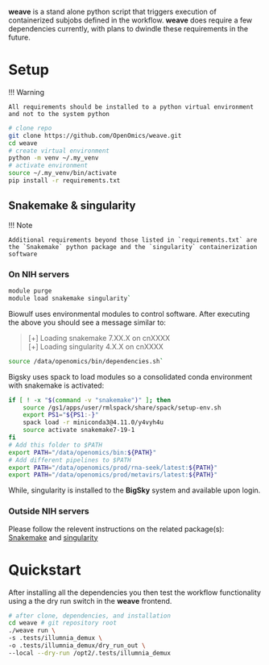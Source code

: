 **weave** is a stand alone python script that triggers execution of containerized subjobs defined in the workflow. **weave** does require a few dependencies currently, with plans to dwindle these requirements in the future.


# Setup

!!! Warning

    All requirements should be installed to a python virtual environment and not to the system python

```bash
# clone repo
git clone https://github.com/OpenOmics/weave.git
cd weave
# create virtual environment
python -m venv ~/.my_venv
# activate environment
source ~/.my_venv/bin/activate
pip install -r requirements.txt 
```

## Snakemake & singularity

!!! Note

    Additional requirements beyond those listed in `requirements.txt` are the `Snakemake` python package and the `singularity` containerization software

### On NIH servers

```bash title="<b>Biowulf server</b>"
module purge
module load snakemake singularity`
```

Biowulf uses environmental modules to control software. After executing the above you should see a message similar to:

> [+] Loading snakemake  7.XX.X on cnXXXX<br />
> [+] Loading singularity  4.X.X  on cnXXXX

```bash title="<b>Bigsky</b>"
source /data/openomics/bin/dependencies.sh`
```

Bigsky uses spack to load modules so a consolidated conda environment with snakemake is activated:

```bash title="dependencies.sh"
if [ ! -x "$(command -v "snakemake")" ]; then
    source /gs1/apps/user/rmlspack/share/spack/setup-env.sh
    export PS1="${PS1:-}"
    spack load -r miniconda3@4.11.0/y4vyh4u
    source activate snakemake7-19-1
fi
# Add this folder to $PATH
export PATH="/data/openomics/bin:${PATH}"
# Add different pipelines to $PATH
export PATH="/data/openomics/prod/rna-seek/latest:${PATH}"
export PATH="/data/openomics/prod/metavirs/latest:${PATH}"
```

While, singularity is installed to the **BigSky** system and available upon login.

### Outside NIH servers

Please follow the relevent instructions on the related package(s): [Snakemake](https://snakemake.readthedocs.io/en/stable/getting_started/installation.html) and [singularity](https://docs.sylabs.io/guides/3.5/user-guide/quick_start.html#quick-installation-steps)

# Quickstart

After installing all the dependencies you then test the workflow functionality using a the dry run switch in the **weave** frontend.

```bash
# after clone, dependencies, and installation
cd weave # git repository root
./weave run \
-s .tests/illumnia_demux \ 
-o .tests/illumnia_demux/dry_run_out \
--local --dry-run /opt2/.tests/illumnia_demux
```